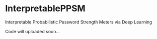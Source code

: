 # InterpretablePPSM
Interpretable Probabilistic Password Strength Meters via Deep Learning

Code will uploaded soon...
